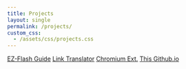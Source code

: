 ```yaml
---
title: Projects
layout: single
permalink: /projects/
custom_css:
  - /assets/css/projects.css
---
```


<div class="project-buttons">
  <a href="https://chimeragaming.github.io/ez-flash" class="glow-button">EZ-Flash Guide</a>
  <a href="https://chimeragaming.github.io/LOZ_Link_Translator" class="glow-button">Link Translator</a>
  <a href="https://github.com/ChimeraGaming/Chromium-Based-Web-Extensions" class="glow-button">Chromium Ext.</a>
  <a href="https://chimeragaming.github.io" class="glow-button">This Github.io</a>
</div>
